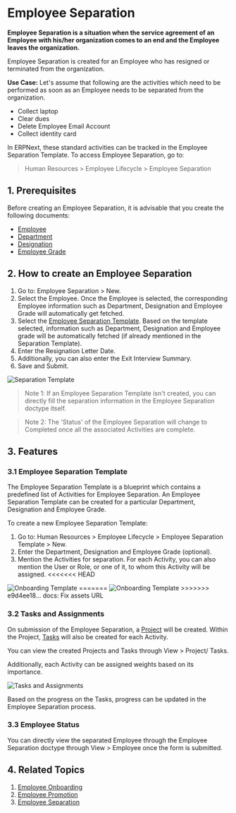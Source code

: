# Employee Separation

**Employee Separation is a situation when the service agreement of an Employee with his/her organization comes to an end and the Employee leaves the organization.**

Employee Separation is created for an Employee who has resigned or terminated from the organization.

**Use Case:** Let's assume that following are the activities which need to be performed as soon as an Employee needs to be separated from the organization.

- Collect laptop
- Clear dues
- Delete Employee Email Account
- Collect identity card


In ERPNext, these standard activities can be tracked in the Employee Separation Template. To access Employee Separation, go to: 

> Human Resources > Employee Lifecycle > Employee Separation

## 1.  Prerequisites

Before creating an Employee Separation, it is advisable that you create the following documents:

* [Employee](/docs/user/manual/en/human-resources/employee)
* [Department](/docs/user/manual/en/human-resources/department)
* [Designation](/docs/user/manual/en/human-resources/designation)
* [Employee Grade](/docs/user/manual/en/human-resources/employee-grade)

## 2. How to create an Employee Separation

1. Go to: Employee Separation > New.
1. Select the Employee. Once the Employee is selected, the corresponding Employee information such as Department, Designation and Employee Grade will automatically get fetched.
1. Select the [Employee Separation Template](#31-employee-separation-template). Based on the template selected, information such as Department, Designation and Employee grade will be automatically fetched (if already mentioned in the Separation Template).
1. Enter the Resignation Letter Date.
1. Additionally, you can also enter the Exit Interview Summary.
1. Save and Submit.


  <img class="screenshot" alt="Separation Template" src="{{docs_base_url}}/v12/assets/img/human-resources/employee-separation.png">



> Note 1: If an Employee Separation Template isn't created, you can directly fill the separation information in the Employee Separation doctype itself.

> Note 2: The 'Status' of the Employee Separation will change to Completed once all the associated Activities are complete.


## 3. Features

### 3.1 Employee Separation Template

The Employee Separation Template is a blueprint which contains a predefined list of Activities for Employee Separation. An Employee Separation Template can be created for a particular Department, Designation and Employee Grade. 

To create a new Employee Separation Template:

1. Go to: Human Resources > Employee Lifecycle > Employee Separation Template > New.
1. Enter the Department, Designation and Employee Grade (optional).
1. Mention the Activities for separation. For each Activity, you can also mention the User or Role, or one of it, to whom this Activity will be assigned.
<<<<<<< HEAD
  
  <img class="screenshot" alt="Onboarding Template" src="{{docs_base_url}}/assets/img/human-resources/employee-separation-template.png">
=======

  <img class="screenshot" alt="Onboarding Template" src="{{docs_base_url}}/v12/assets/img/human-resources/employee-separation-template.png">
>>>>>>> e9d4ee18... docs: Fix assets URL


### 3.2 Tasks and Assignments

On submission of the Employee Separation, a [Project](/docs/user/videos/learn/project-and-task) will be created. Within the Project, [Tasks](/docs/user/videos/learn/project-and-task) will also be created for each Activity. 

You can view the created Projects and Tasks through View > Project/ Tasks.


Additionally, each Activity can be assigned weights based on its importance.

<img class="screenshot" alt="Tasks and Assignments" src="{{docs_base_url}}/v12/assets/img/human-resources/employee-sep1.png">

Based on the progress on the Tasks, progress can be updated in the Employee Separation process.


### 3.3 Employee Status

You can directly view the separated Employee through the Employee Separation doctype through View > Employee once the form is submitted.


## 4. Related Topics

1. [Employee Onboarding](/docs/user/manual/en/human-resources/employee-onboarding)
1. [Employee Promotion](/docs/user/manual/en/human-resources/employee_promotion)
1. [Employee Separation](/docs/user/manual/en/human-resources/employee-separation)



